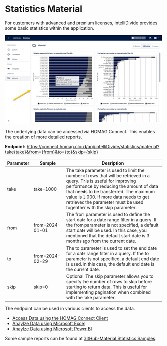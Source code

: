 # Statistics Material

For customers with advanced and premium licenses, intelliDivide provides some basic statistics within the application.

![Satistics Material](MaterialStatistics01.png)

The underlying data can be accessed via HOMAG Connect. This enables the creation of more detailed reports.

<strong>Endpoint:</strong> https://connect.homag.cloud/api/intelliDivide/statistics/material?take{take}&from={from}&to={to}&skip={skip}

Parameter|Sample|Desription
------|------|------
take|take=1000|The take parameter is used to limit the number of rows that will be retrieved in a query. This is useful for improving performance by reducing the amount of data that needs to be transferred. The maximum value is 1.000. If more data needs to get retrieved the parameter must be used togehther with the skip parameter.
from|from=2024-01-01|The from parameter is used to define the start date for a date range filter in a query. If the from parameter is not specified, a default start date will be used. In this case, you mentioned that the default start date is 3 months ago from the current date.
to|from=2024-02-29|The to parameter is used to set the end date for a date range filter in a query. If the to parameter is not specified, a default end date is used. In this case, the default end date is the current date.
skip|skip=0|Optional. The skip parameter allows you to specify the number of rows to skip before starting to return data. This is useful for implementing pagination when combined with the take parameter. 

The endpoint can be used in various clients to access the data.

- [Access Data using the HOMAG Connect Client](MaterialStatistics-Client.md) 
- [Anaylze Data using Microsoft Excel](MaterialStatistics-Excel.md)
- [Anaylze Data using Microsoft Power BI](MaterialStatistics-PowerBI.md)

Some sample reports can be found at [GitHub-Material Statistics Samples](../../../Samples/Statistics/Material).

